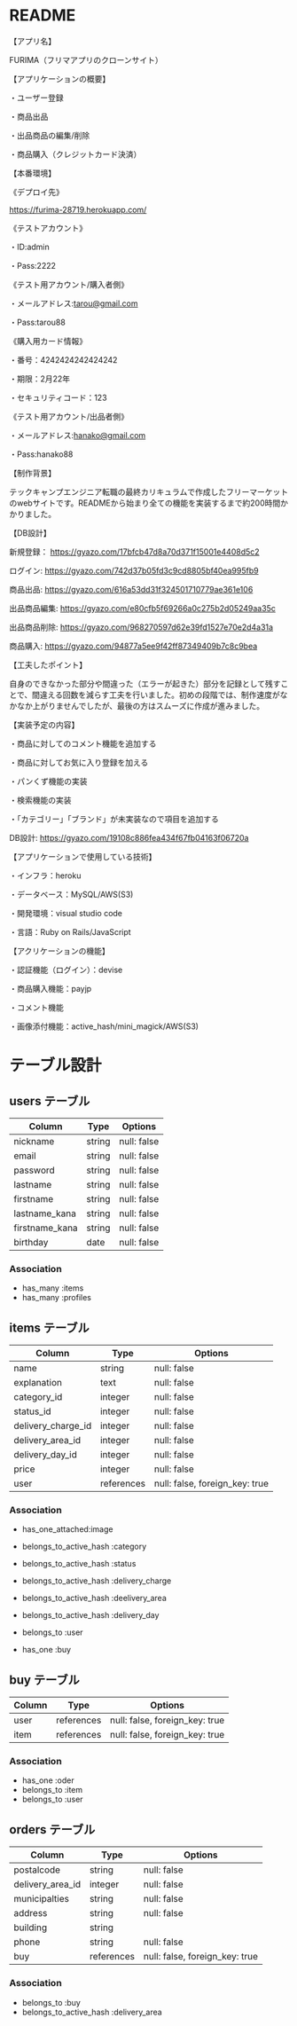 # README

【アプリ名】

FURIMA（フリマアプリのクローンサイト）

【アプリケーションの概要】

・ユーザー登録

・商品出品

・出品商品の編集/削除

・商品購入（クレジットカード決済）

【本番環境】

《デプロイ先》

https://furima-28719.herokuapp.com/

《テストアカウント》

・ID:admin

・Pass:2222

《テスト用アカウント/購入者側》

・メールアドレス:tarou@gmail.com

・Pass:tarou88

《購入用カード情報》

・番号：4242424242424242

・期限：2月22年

・セキュリティコード：123

《テスト用アカウント/出品者側》

・メールアドレス:hanako@gmail.com

・Pass:hanako88

【制作背景】

テックキャンプエンジニア転職の最終カリキュラムで作成したフリーマーケットのwebサイトです。READMEから始まり全ての機能を実装するまで約200時間かかりました。

【DB設計】

新規登録：
https://gyazo.com/17bfcb47d8a70d371f15001e4408d5c2

ログイン:
https://gyazo.com/742d37b05fd3c9cd8805bf40ea995fb9

商品出品:
https://gyazo.com/616a53dd31f324501710779ae361e106

出品商品編集:
https://gyazo.com/e80cfb5f69266a0c275b2d05249aa35c

出品商品削除:
https://gyazo.com/968270597d62e39fd1527e70e2d4a31a

商品購入:
https://gyazo.com/94877a5ee9f42ff87349409b7c8c9bea


【工夫したポイント】

自身のできなかった部分や間違った（エラーが起きた）部分を記録として残すことで、間違える回数を減らす工夫を行いました。初めの段階では、制作速度がなかなか上がりませんでしたが、最後の方はスムーズに作成が進みました。

【実装予定の内容】

・商品に対してのコメント機能を追加する

・商品に対してお気に入り登録を加える

・パンくず機能の実装

・検索機能の実装

・「カテゴリー」「ブランド」が未実装なので項目を追加する


DB設計:
https://gyazo.com/19108c886fea434f67fb04163f06720a


【アプリケーションで使用している技術】

・インフラ：heroku

・データベース：MySQL/AWS(S3)

・開発環境：visual studio code

・言語：Ruby on Rails/JavaScript

【アクリケーションの機能】

・認証機能（ログイン）：devise

・商品購入機能：payjp

・コメント機能

・画像添付機能：active_hash/mini_magick/AWS(S3)


# テーブル設計

## users テーブル

| Column         | Type     | Options     |
| -------------- | -------- | ----------- |
| nickname       | string   | null: false |
| email          | string   | null: false |
| password       | string   | null: false |
| lastname       | string   | null: false |
| firstname      | string   | null: false |
| lastname_kana  | string   | null: false |
| firstname_kana | string   | null: false |
| birthday       | date     | null: false |

### Association

- has_many :items
- has_many :profiles

## items テーブル

| Column             | Type       | Options                        |
| ------------------ | ---------- | ------------------------------ |
| name               | string     | null: false                    |
| explanation        | text       | null: false                    |
| category_id        | integer    | null: false                    |
| status_id          | integer    | null: false                    |
| delivery_charge_id | integer    | null: false                    |
| delivery_area_id   | integer    | null: false                    |
| delivery_day_id    | integer    | null: false                    |
| price              | integer    | null: false                    |
| user               | references | null: false, foreign_key: true |

### Association
- has_one_attached:image

- belongs_to_active_hash :category
- belongs_to_active_hash :status
- belongs_to_active_hash :delivery_charge
- belongs_to_active_hash :deelivery_area
- belongs_to_active_hash :delivery_day

- belongs_to :user
- has_one :buy

## buy テーブル

| Column   | Type       | Options                    |
| ---- | ---------- | ------------------------------ |
| user | references | null: false, foreign_key: true |
| item | references | null: false, foreign_key: true |

### Association

- has_one :oder
- belongs_to :item
- belongs_to :user

## orders テーブル

| Column           | Type       | Options                        |
| ---------------- | ---------- | ------------------------------ |
| postalcode       | string     | null: false                    |
| delivery_area_id | integer    | null: false                    |
| municipalties    | string     | null: false                    |
| address          | string     | null: false                    |
| building         | string     |                                |
| phone            | string     | null: false                    |
| buy              | references | null: false, foreign_key: true |

### Association

- belongs_to :buy
- belongs_to_active_hash :delivery_area